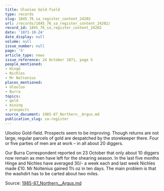 ```yaml
---
title: Ulooloo Gold-field
type: records
slug: 1845_76_sa_register_content_24202
url: /records/1845_76_sa_register_content_24202/
record_id: 1845_76_sa_register_content_24202
date: '1871-10-24'
date_display: null
volume: null
issue_number: null
page: '5'
article_type: news
issue_reference: 24 October 1871, page 5
people_mentioned:
- Hinge
- Nichles
- Mr Noltenius
places_mentioned:
- Ulooloo
- Burra
topics:
- gold
- mining
- prospects
source_document: 1985-87_Northern__Argus.md
publication_slug: sa-register
---
```


Ulooloo Gold-field.  Prospects seem to be improving.  Though returns are not large, regular parcels of gold are despatched by the storekeeper there.  Four or five parties of men are at work – in all about 20 diggers.

Our Burra Correspondent reported on 23 October that only about 10 diggers now remain as men have left for the shearing season.  In the last five months Hinge and Nichles have averaged 30/- a week each and last week Nichles made £10.  Mr Noltenius gained 1½ oz in ten days.  The main problem is that the washdirt has to be carted about two miles.

Source: [1985-87_Northern__Argus.md](/downloads/markdown/1985-87_Northern__Argus.md)
